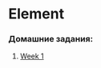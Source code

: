 # Element

### Домашние задания:

1. [Week 1](https://dani-meiramov.github.io/Element/Homeworks/W01/)
